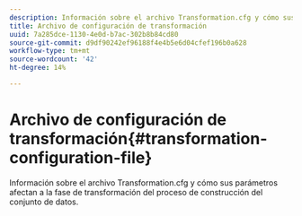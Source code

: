 ```yaml
---
description: Información sobre el archivo Transformation.cfg y cómo sus parámetros afectan a la fase de transformación del proceso de construcción del conjunto de datos.
title: Archivo de configuración de transformación
uuid: 7a285dce-1130-4e0d-b7ac-302b8b84cd80
source-git-commit: d9df90242ef96188f4e4b5e6d04cfef196b0a628
workflow-type: tm+mt
source-wordcount: '42'
ht-degree: 14%

---
```



# Archivo de configuración de transformación{#transformation-configuration-file}

Información sobre el archivo Transformation.cfg y cómo sus parámetros afectan a la fase de transformación del proceso de construcción del conjunto de datos.

